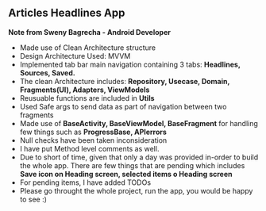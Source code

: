 ## Articles Headlines App

**Note from Sweny Bagrecha - Android Developer**

- Made use of Clean Architecture structure
- Design Architecture Used: MVVM
- Implemented tab bar main navigation containing 3 tabs: **Headlines, Sources, Saved.**
- The clean Architecture includes: **Repository, Usecase, Domain, Fragments(UI), Adapters, ViewModels**
- Reusuable functions are included in **Utils**
- Used Safe args to send data as part of navigation between two fragments
- Made use of **BaseActivity, BaseViewModel, BaseFragment** for handling few things such as **ProgressBase, APIerrors**
- Null checks have been taken inconsideration
- I have put Method level comments as well.
- Due to short of time, given that only a day was provided in-order to build the whole app. There
    are few things that are pending which includes **Save icon on Heading screen, selected items o Heading screen**
- For pending items, I have added TODOs
- Please go throught the whole project, run the app, you would be happy to see :)
